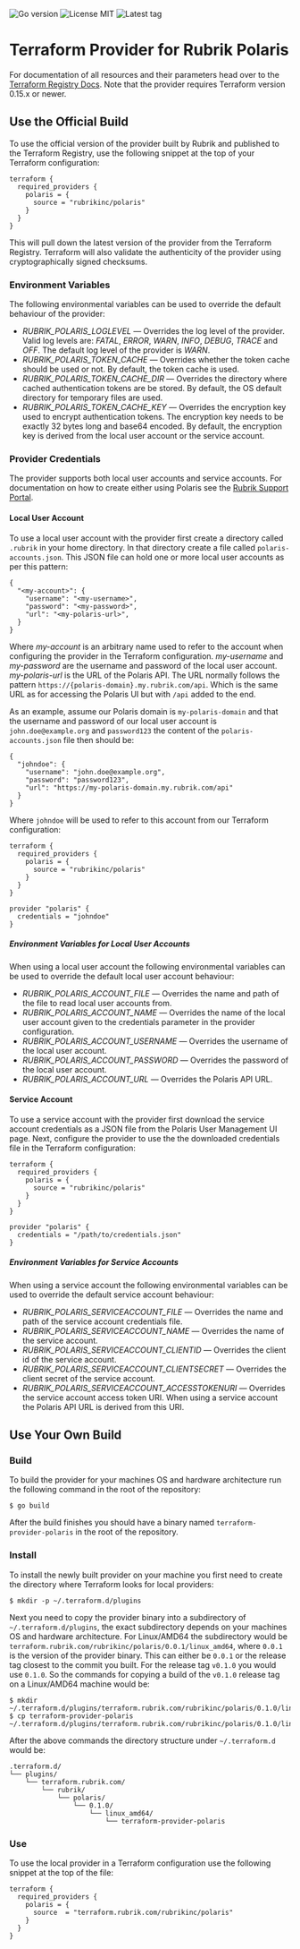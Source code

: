 ![Go version](https://img.shields.io/github/go-mod/go-version/rubrikinc/terraform-provider-polaris) ![License MIT](https://img.shields.io/github/license/rubrikinc/terraform-provider-polaris) ![Latest tag](https://img.shields.io/github/v/tag/rubrikinc/terraform-provider-polaris)

# Terraform Provider for Rubrik Polaris
For documentation of all resources and their parameters head over to the
[Terraform Registry Docs](https://registry.terraform.io/providers/rubrikinc/polaris/latest/docs). Note that the provider
requires Terraform version 0.15.x or newer.

## Use the Official Build
To use the official version of the provider built by Rubrik and published to the Terraform Registry, use the following
snippet at the top of your Terraform configuration:
```
terraform {
  required_providers {
    polaris = {
      source = "rubrikinc/polaris"
    }
  }
}
```
This will pull down the latest version of the provider from the Terraform Registry. Terraform will also validate the
authenticity of the provider using cryptographically signed checksums.

### Environment Variables
The following environmental variables can be used to override the default behaviour of the provider:
* *RUBRIK_POLARIS_LOGLEVEL* — Overrides the log level of the provider. Valid log levels are: *FATAL*, *ERROR*,
  *WARN*, *INFO*, *DEBUG*, *TRACE* and *OFF*. The default log level of the provider is *WARN*.
* *RUBRIK_POLARIS_TOKEN_CACHE* — Overrides whether the token cache should be used or not. By default, the token
  cache is used.
* *RUBRIK_POLARIS_TOKEN_CACHE_DIR* — Overrides the directory where cached authentication tokens are be stored. By
  default, the OS default directory for temporary files are used.
* *RUBRIK_POLARIS_TOKEN_CACHE_KEY* — Overrides the encryption key used to encrypt authentication tokens. The
  encryption key needs to be exactly 32 bytes long and base64 encoded. By default, the encryption key is derived from
  the local user account or the service account.

### Provider Credentials
The provider supports both local user accounts and service accounts. For documentation on how to create either using
Polaris see the [Rubrik Support Portal](http://support.rubrik.com).

#### Local User Account
To use a local user account with the provider first create a directory called `.rubrik` in your home directory. In that
directory create a file called `polaris-accounts.json`. This JSON file can hold one or more local user accounts as per
this pattern:
```
{
  "<my-account>": {
    "username": "<my-username>",
    "password": "<my-password>",
    "url": "<my-polaris-url>",
  }
}
```
Where _my-account_ is an arbitrary name used to refer to the account when configuring the provider in the Terraform
configuration. _my-username_ and _my-password_ are the username and password of the local user account. _my-polaris-url_
is the URL of the Polaris API. The URL normally follows the pattern `https://{polaris-domain}.my.rubrik.com/api`. Which
is the same URL as for accessing the Polaris UI but with `/api` added to the end.

As an example, assume our Polaris domain is `my-polaris-domain` and that the username and password of our local user
account is `john.doe@example.org` and `password123` the content of the `polaris-accounts.json` file then should be:
```
{
  "johndoe": {
    "username": "john.doe@example.org",
    "password": "password123",
    "url": "https://my-polaris-domain.my.rubrik.com/api"
  }
}
```

Where `johndoe` will be used to refer to this account from our Terraform configuration:
```
terraform {
  required_providers {
    polaris = {
      source = "rubrikinc/polaris"
    }
  }
}

provider "polaris" {
  credentials = "johndoe"
}
```
##### Environment Variables for Local User Accounts
When using a local user account the following environmental variables can be used to override the default local user
account behaviour:
* *RUBRIK_POLARIS_ACCOUNT_FILE* — Overrides the name and path of the file to read local user accounts from.
* *RUBRIK_POLARIS_ACCOUNT_NAME* — Overrides the name of the local user account given to the credentials
parameter in the provider configuration.
* *RUBRIK_POLARIS_ACCOUNT_USERNAME* — Overrides the username of the local user account.
* *RUBRIK_POLARIS_ACCOUNT_PASSWORD* — Overrides the password of the local user account.
* *RUBRIK_POLARIS_ACCOUNT_URL* — Overrides the Polaris API URL.

#### Service Account
To use a service account with the provider first download the service account credentials as a JSON file from the
Polaris User Management UI page. Next, configure the provider to use the the downloaded credentials file in the
Terraform configuration:
```
terraform {
  required_providers {
    polaris = {
      source = "rubrikinc/polaris"
    }
  }
}

provider "polaris" {
  credentials = "/path/to/credentials.json"
}
```
##### Environment Variables for Service Accounts
When using a service account the following environmental variables can be used to override the default service account
behaviour:
* *RUBRIK_POLARIS_SERVICEACCOUNT_FILE* — Overrides the name and path of the service account credentials file.
* *RUBRIK_POLARIS_SERVICEACCOUNT_NAME* — Overrides the name of the service account.
* *RUBRIK_POLARIS_SERVICEACCOUNT_CLIENTID* — Overrides the client id of the service account.
* *RUBRIK_POLARIS_SERVICEACCOUNT_CLIENTSECRET* — Overrides the client secret of the service account.
* *RUBRIK_POLARIS_SERVICEACCOUNT_ACCESSTOKENURI* — Overrides the service account access token URI. When using a
service account the Polaris API URL is derived from this URI.

## Use Your Own Build
### Build
To build the provider for your machines OS and hardware architecture run the following command in the root of the
repository:
```
$ go build
```

After the build finishes you should have a binary named `terraform-provider-polaris` in the root of the repository.

### Install
To install the newly built provider on your machine you first need to create the directory where Terraform looks for
local providers:
```
$ mkdir -p ~/.terraform.d/plugins
```

Next you need to copy the provider binary into a subdirectory of `~/.terraform.d/plugins`, the exact subdirectory
depends on your machines OS and hardware architecture. For Linux/AMD64 the subdirectory would be
`terraform.rubrik.com/rubrikinc/polaris/0.0.1/linux_amd64`, where `0.0.1` is the version of the provider binary. This
can either be `0.0.1` or the release tag closest to the commit you built. For the release tag `v0.1.0` you would use
`0.1.0`. So the commands for copying a build of the `v0.1.0` release tag on a Linux/AMD64 machine would be:
```
$ mkdir ~/.terraform.d/plugins/terraform.rubrik.com/rubrikinc/polaris/0.1.0/linux_amd64
$ cp terraform-provider-polaris ~/.terraform.d/plugins/terraform.rubrik.com/rubrikinc/polaris/0.1.0/linux_amd64
```

After the above commands the directory structure under `~/.terraform.d` would be:
```
.terraform.d/
└── plugins/
    └── terraform.rubrik.com/
        └── rubrik/
            └── polaris/
                └── 0.1.0/
                    └── linux_amd64/
                        └── terraform-provider-polaris
```

### Use
To use the local provider in a Terraform configuration use the following snippet at the top of the file:
```
terraform {
  required_providers {
    polaris = {
      source  = "terraform.rubrik.com/rubrikinc/polaris"
    }
  }
}
```
